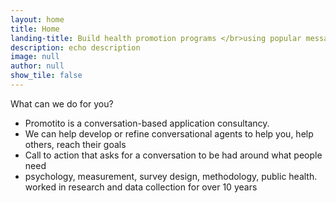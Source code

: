 ```yaml
---
layout: home
title: Home
landing-title: Build health promotion programs </br>using popular messaging platforms
description: echo description
image: null
author: null
show_tile: false
---
```


What can we do for you?

- Promotito is a conversation-based application consultancy.
- We can help develop or refine conversational agents to help you, help others, reach their goals
- Call to action that asks for a conversation to be had around what people need
- psychology, measurement, survey design, methodology, public health. worked in research and data collection for over 10 years
 